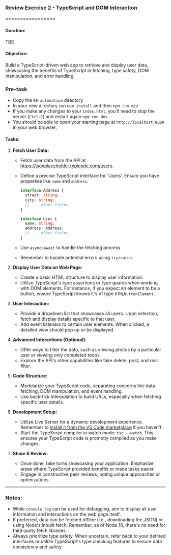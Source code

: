 ### Review Exercise 2 - TypeScript and DOM Interaction

=================

#### Duration:

TBD

#### Objective:

Build a TypeScript-driven web app to retrieve and display user data, showcasing the benefits of TypeScript in fetching, type safety, DOM manipulation, and error handling.

### Pre-task

- Copy the `08-automation` directory
- In your new directory run `npm install` and then `npm run dev`
- If you make any changes to your `index.html`, you'll need to stop the server (`Ctrl-C`) and restart again `npm run dev`
- You should be able to open your starting page at `http://localhost:8080` in your web browser.

#### Tasks:

1. **Fetch User Data:**

   - Fetch user data from the API at https://jsonplaceholder.typicode.com/users.
   - Define a precise TypeScript interface for 'Users'. Ensure you have properties like `name` and `address`.

     ```typescript
     interface Address {
       street: string;
       city: string;
       // ... other fields
     }

     interface User {
       name: string;
       address: Address;
       // ... other fields
     }
     ```

   - Use `async/await` to handle the fetching process.
   - Remember to handle potential errors using `try/catch`.

2. **Display User Data on Web Page:**

   - Create a basic HTML structure to display user information.
   - Utilize TypeScript's type assertions or type guards when working with DOM elements. For instance, if you expect an element to be a button, ensure TypeScript knows it's of type `HTMLButtonElement`.

3. **User Interaction:**

   - Provide a dropdown list that showcases all users. Upon selection, fetch and display details specific to that user.
   - Add event listeners to certain user elements. When clicked, a detailed view should pop up or be displayed.

4. **Advanced Interactions (Optional):**

   - Offer ways to filter the data, such as viewing photos by a particular user or viewing only completed todos.
   - Explore the API's other capabilities like fake delete, post, and real filter.

5. **Code Structure:**

   - Modularize your TypeScript code, separating concerns like data fetching, DOM manipulation, and event handling.
   - Use back-tick interpolation to build URLs, especially when fetching specific user details.

6. **Development Setup:**

   - Utilize Live Server for a dynamic development experience. Remember to [install it from the VS Code marketplace](https://marketplace.visualstudio.com/items?itemName=ritwickdey.LiveServer) if you haven't.
   - Start the TypeScript compiler in watch mode: `tsc --watch`. This ensures your TypeScript code is promptly compiled as you make changes.

7. **Share & Review:**
   - Once done, take turns showcasing your application. Emphasize areas where TypeScript provided benefits or made tasks easier.
   - Engage in constructive peer reviews, noting unique approaches or optimizations.

---

### Notes:

- While `console.log` can be used for debugging, aim to display all user information and interactions on the web page itself.
- If preferred, data can be fetched offline (i.e., downloading the JSON) or using Node's inbuilt fetch. Remember, as of Node 18, there's no need for third-party fetch libraries.
- Always prioritize type safety. When uncertain, refer back to your defined interfaces or utilize TypeScript's type checking features to ensure data consistency and safety.
